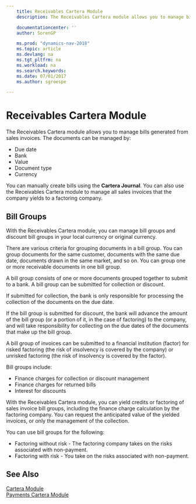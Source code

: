 ```yaml
---
    title: Receivables Cartera Module
    description: The Receivables Cartera module allows you to manage bills generated from sales invoices.

    documentationcenter: ''
    author: SorenGP

    ms.prod: "dynamics-nav-2018"
    ms.topic: article
    ms.devlang: na
    ms.tgt_pltfrm: na
    ms.workload: na
    ms.search.keywords:
    ms.date: 07/01/2017
    ms.author: sgroespe

---
```

# Receivables Cartera Module
The Receivables Cartera module allows you to manage bills generated from sales invoices. The documents can be managed by:  

- Due date  
- Bank  
- Value  
- Document type  
- Currency  

You can manually create bills using the **Cartera Journal**. You can also use the Receivables Cartera module to manage all sales invoices that the company yields to a factoring company.  

## Bill Groups  
With the Receivables Cartera module, you can manage bill groups and discount bill groups in your local currency or original currency.  

There are various criteria for grouping documents in a bill group. You can group documents for the same customer, documents with the same due date, documents drawn in the same market, and so on. You can group one or more receivable documents in one bill group.  

A bill group consists of one or more documents grouped together to submit to a bank. A bill group can be submitted for collection or discount.  

If submitted for collection, the bank is only responsible for processing the collection of the documents on the due date.  

If the bill group is submitted for discount, the bank will advance the amount of the bill group (or a portion of it, in the case of factoring) to the company, and will take responsibility for collecting on the due dates of the documents that make up the bill group.  

A bill group of invoices can be submitted to a financial institution (factor) for risked factoring (the risk of insolvency is covered by the company) or unrisked factoring (the risk of insolvency is covered by the factor).  

Bill groups include:  

- Finance charges for collection or discount management  
- Finance charges for returned bills  
- Interest for discounts  

With the Receivables Cartera module, you can yield credits or factoring of sales invoice bill groups, including the finance charge calculation by the factoring company. You can request the anticipated value of the yielded invoices, or only the management of the collection.  

You can use bill groups for the following:  

- Factoring without risk - The factoring company takes on the risks associated with non-payment.  
- Factoring with risk - You take on the risks associated with non-payment.  

## See Also  
 [Cartera Module](cartera-module.md)   
 [Payments Cartera Module](payments-cartera-module.md)
